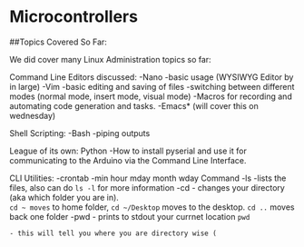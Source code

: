 Microcontrollers
================



##Topics Covered So Far:


We did cover many Linux Administration topics so far:


Command Line Editors discussed:
-Nano
  -basic usage (WYSIWYG Editor by in large)
-Vim
  -basic editing and saving of files
  -switching between different modes (normal mode, insert mode, visual mode)
  -Macros for recording and automating code generation and tasks.
-Emacs* (will cover this on wednesday)

Shell Scripting:
-Bash
  -piping outputs
  


League of its own: Python
-How to install pyserial and use it for communicating to the Arduino via the Command Line Interface.

CLI Utilities:
  -crontab
     -min hour mday month wday Command
  -ls
    -lists the files, also can do `ls -l` for more information
  -cd
    - changes your directory (aka which folder you are in).  
        `cd ~ moves` to home folder, 
        `cd ~/Desktop` moves to the desktop.
        `cd ..` moves back one folder
  -pwd 
    - prints to stdout your currnet location
        `pwd`
  
    - this will tell you where you are directory wise (


